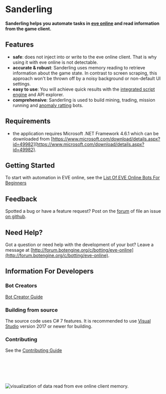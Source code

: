 # Sanderling

**Sanderling helps you automate tasks in [eve online](https://www.eveonline.com) and read information from the game client.**

## Features

+ **safe**: does not inject into or write to the eve online client. That is why using it with eve online is not detectable.
+ **accurate & robust**: Sanderling uses memory reading to retrieve information about the game state. In contrast to screen scraping, this approach won't be thrown off by a noisy background or non-default UI settings.
+ **easy to use**: You will achieve quick results with the [integrated script engine](https://github.com/Arcitectus/Sanderling/wiki/Script-Engine) and API explorer.
+ **comprehensive**: Sanderling is used to build mining, trading, mission running and [anomaly ratting](https://github.com/botengine-de/A-Bot) bots.

## Requirements

+ the application requires Microsoft .NET Framework 4.6.1 which can be downloaded from [https://www.microsoft.com/download/details.aspx?id=49982](https://www.microsoft.com/download/details.aspx?id=49982).

## Getting Started

To start with automation in EVE online, see the [List Of EVE Online Bots For Beginners](http://forum.botengine.org/t/list-of-eve-online-bots-for-beginners/629)

## Feedback

Spotted a bug or have a feature request? Post on the [forum](http://forum.botengine.org/c/botting/eve-online) of file an issue [on github](https://github.com/Arcitectus/Sanderling/issues).

## Need Help?

Got a question or need help with the development of your bot? Leave a message at [http://forum.botengine.org/c/botting/eve-online](http://forum.botengine.org/c/botting/eve-online).

## Information For Developers

### Bot Creators
[Bot Creator Guide](https://github.com/Arcitectus/Sanderling/wiki/Bot-Creator-Guide)

### Building from source
The source code uses C# 7 features. It is recommended to use [Visual Studio](https://www.visualstudio.com/) version 2017 or newer for building.

### Contributing
See the [Contributing Guide](Contributing.md)

<br><br><br><br>

![visualization of data read from eve online client memory.](image/uitree.extract.png)
